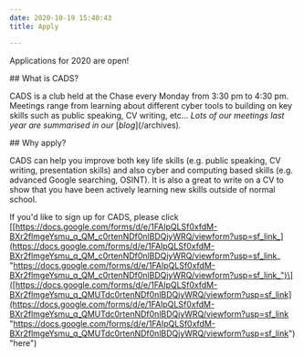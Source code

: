 ```yaml
---
date: 2020-10-19 15:40:43
title: Apply

---
```

<div class="alert alert-success" role="success">Applications for 2020 are open!</div>

\## What is CADS?

CADS is a club held at the Chase every Monday from 3:30 pm to 4:30 pm. Meetings range from learning about different cyber tools to building on key skills such as public speaking, CV writing, etc... _Lots of our meetings last year are summarised in our_ \[_blog_\](/archives)_._

\## Why apply?

CADS can help you improve both key life skills (e.g. public speaking, CV writing, presentation skills) and also cyber and computing based skills (e.g. advanced Google searching, OSINT). It is also a great to write on a CV to show that you have been actively learning new skills outside of normal school.

If you'd like to sign up for CADS, please click \[[https://docs.google.com/forms/d/e/1FAIpQLSf0xfdM-BXr2flmgeYsmu_q_QM_c0rtenNDf0nlBDQjyWRQ/viewform?usp=sf_link_](https://docs.google.com/forms/d/e/1FAIpQLSf0xfdM-BXr2flmgeYsmu_q_QM_c0rtenNDf0nlBDQjyWRQ/viewform?usp=sf_link_ "https://docs.google.com/forms/d/e/1FAIpQLSf0xfdM-BXr2flmgeYsmu_q_QM_c0rtenNDf0nlBDQjyWRQ/viewform?usp=sf_link_")\]([https://docs.google.com/forms/d/e/1FAIpQLSf0xfdM-BXr2flmgeYsmu_q_QMUTdc0rtenNDf0nlBDQjyWRQ/viewform?usp=sf_link](https://docs.google.com/forms/d/e/1FAIpQLSf0xfdM-BXr2flmgeYsmu_q_QMUTdc0rtenNDf0nlBDQjyWRQ/viewform?usp=sf_link "https://docs.google.com/forms/d/e/1FAIpQLSf0xfdM-BXr2flmgeYsmu_q_QMUTdc0rtenNDf0nlBDQjyWRQ/viewform?usp=sf_link") "here")
